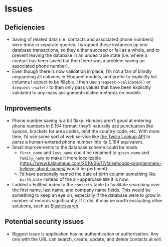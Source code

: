 # Issues

## Deficiencies
- Saving of related data (i.e. contacts and associated phone numbers) were done in separate queries. I wrapped these instances up into database transactions, so they either succeed or fail as a whole, and to prevent leaving the database in an undesirable state (i.e. where a contact has been saved but then there was a problem saving an associated phone number).
- Even though there is now validation in place, I’m not a fan of blindly unguarding all columns in Eloquent models, and prefer to explicitly list columns I expect to be fillable. I then use `$request->validated()` or `$request->safe()` to then only pass values that have been explicitly validated to any mass assignment-related methods on models.

## Improvements
- Phone number saving is a bit flaky. Humans aren’t good at entering phone numbers in E.164 format; they’ll naturally use punctuation like spaces, brackets for area codes, omit the country code, etc. With more time, I’d use some sort of web service like [the Twilio Lookup API][1] to parse a human-entered phone number into its E.164 equivalent.
- Small improvements to the database scheme could be made.
    - `first_name` and `last_name` could be renamed to `given_name` and `family_name` to make it more localizable (https://www.kalzumeus.com/2010/06/17/falsehoods-programmers-believe-about-names/ would be pertinent).
    - I’d have personally named the date of birth column something like `birth_date` instead of the all-uppercase `DOB` it is now.
- I added a Fulltext index to the `contacts` table to facilitate searching over the first name, last name, and company name fields. This would be something to keep an eye on, especially if the database were to grow in number of records significantly. If it did, it may be worth evaluating other solutions, such as [Elasticsearch][2].

## Potential security issues
- Biggest issue is application has no authentication or authorisation. Any one with the URL can search, create, update, and delete contacts at will.

[1]: https://www.twilio.com/docs/lookup/v2-api
[2]: https://www.elastic.co/elasticsearch
